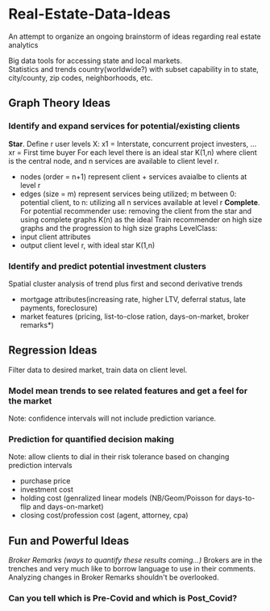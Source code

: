 # Real-Estate-Data-Ideas
An attempt to organize an ongoing brainstorm of ideas regarding real estate analytics

Big data tools for accessing state and local markets.  
Statistics and trends country(worldwide?) with subset capability in to state, city/county, zip codes, neighborhoods, etc.

## Graph Theory Ideas

### Identify and expand services for potential/existing clients
**Star**. 
Define r user levels X: x1 = Interstate, concurrent project investers, ... xr = First time buyer
For each level there is an ideal star K(1,n) where client is the central node, and n services are available to client level r. 
- nodes (order = n+1) represent client + services avaialbe to clients at level r
- edges (size = m) represent services being utilized; m between 0: potential client, to n: utilizing all n services available at level r
**Complete**. 
For potential recommender use: removing the client from the star and using complete graphs K(n) as the ideal
Train recommender on high size graphs and the progression to high size graphs 
LevelClass:
- input client attributes
- output client level r, with ideal star K(1,n)

### Identify and predict potential investment clusters
Spatial cluster analysis of trend plus first and second derivative trends
- mortgage attributes(increasing rate, higher LTV, deferral status, late payments, foreclosure)
- market features (pricing, list-to-close ration, days-on-market, broker remarks*)


## Regression Ideas
Filter data to desired market, train data on client level. 
### Model mean trends to see related features and get a feel for the market 
Note: confidence intervals will not include prediction variance.  
### Prediction for quantified decision making
Note: allow clients to dial in their risk tolerance based on changing prediction intervals
- purchase price 
- investment cost
- holding cost (genralized linear models (NB/Geom/Poisson for days-to-flip and days-on-market)
- closing cost/profession cost (agent, attorney, cpa) 

## Fun and Powerful Ideas
*Broker Remarks (ways to quantify these results coming...)*
Brokers are in the trenches and very much like to borrow language to use in their comments. Analyzing changes in Broker Remarks shouldn't be overlooked.  
### Can you tell which is Pre-Covid and which is Post_Covid?  


